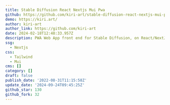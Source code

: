 ```yaml
---
title: Stable Diffusion React Nextjs Mui Pwa
github: https://github.com/kiri-art/stable-diffusion-react-nextjs-mui-pwa
demo: https://kiri.art/
author: kiri-art
author_link: https://github.com/kiri-art
date: 2024-02-18T12:48:33.957Z
description: PWA Web App front end for Stable Diffusion, on React/NextJS with Material UI
ssg:
  - Nextjs
css:
  - Tailwind
  - Mui
cms: []
category: []
draft: false
publish_date: '2022-08-31T11:15:58Z'
update_date: '2024-09-24T09:45:25Z'
github_star: 130
github_fork: 32
---
```

